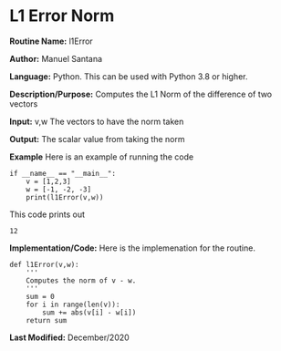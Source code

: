 
# L1 Error Norm

**Routine Name:** l1Error

**Author:** Manuel Santana

**Language:** Python. This can be used with Python 3.8 or higher. 

**Description/Purpose:** 
Computes the L1 Norm of the difference of two vectors

**Input:** 
v,w The vectors to have the norm taken

**Output:** 
The scalar value from taking the norm

**Example**
Here is an example of running the code

```
if __name__ == "__main__":
    v = [1,2,3]
    w = [-1, -2, -3]
    print(l1Error(v,w))
```

This code prints out

```
12
```
**Implementation/Code:** 
Here is the implemenation for the routine.
```
def l1Error(v,w):
    '''
    Computes the norm of v - w.
    '''
    sum = 0
    for i in range(len(v)):
        sum += abs(v[i] - w[i])
    return sum
```
**Last Modified:** December/2020
